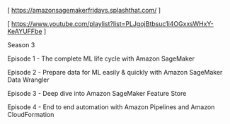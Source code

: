 
[ https://amazonsagemakerfridays.splashthat.com/ ]

[ https://www.youtube.com/playlist?list=PLJgojBtbsuc1i4OGxxsWHxY-KeAYUFFbe ]

Season 3

Episode 1 - The complete ML life cycle with Amazon SageMaker

Episode 2 - Prepare data for ML easily & quickly with Amazon SageMaker Data Wrangler

Episode 3 - Deep dive into Amazon SageMaker Feature Store

Episode 4 - End to end automation with Amazon Pipelines and Amazon CloudFormation
